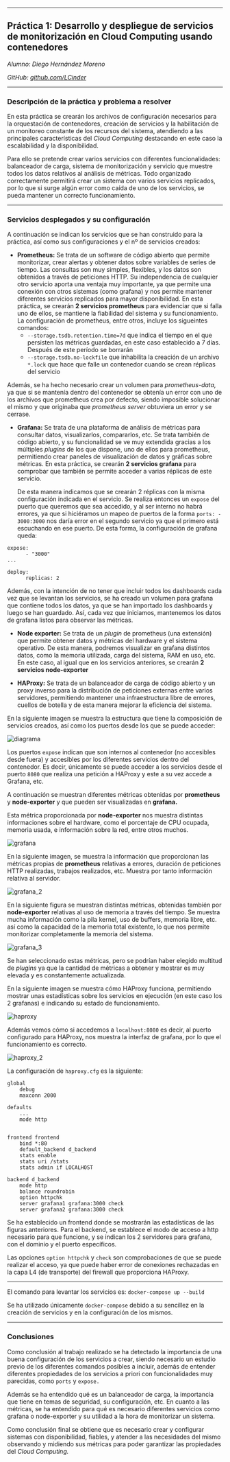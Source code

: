 

---
## Práctica 1: Desarrollo y despliegue de servicios de monitorización en Cloud Computing usando contenedores


_Alumno: Diego Hernández Moreno_

_GitHub: [github.com/LCinder](https://github.com/LCinder)_

---

### Descripción de la práctica y problema a resolver

En esta práctica se crearán los archivos de configuración necesarios para 
la orquestación de contenedores, creación de servicios y la habilitación de
un monitoreo constante de los recursos del sistema, atendiendo a las principales
características del _Cloud Computing_ destacando en este caso la escalabilidad
y la disponibilidad.

Para ello se pretende crear varios servicios con diferentes funcionalidades: balanceador
de carga, sistema de monitorización y servicio que muestre todos los datos relativos
al análisis de métricas. Todo organizado correctamente permitirá crear un sistema con varios 
servicios replicados, por lo que si surge algún error como caída de uno de los servicios, 
se pueda mantener un correcto funcionamiento.



---

### Servicios desplegados y su configuración

A continuación se indican los servicios que se han construido para la práctica, así
como sus configuraciones y el nº de servicios creados:
- **Prometheus:** Se trata de un software de código abierto que permite monitorizar,
crear alertas y obtener datos sobre variables de series de tiempo. Las consultas son muy simples, 
flexibles, y los datos son obtenidos a través de peticiones HTTP. Su independencia de cualquier
otro servicio aporta una ventaja muy importante, ya que permite una conexión con otros sistemas
  (como grafana) y nos permite mantener diferentes servicios replicados para mayor disponibilidad.
En esta práctica, se crearán **2 servicios prometheus** para evidenciar que si falla uno de ellos,
se mantiene la fiabilidad del sistema y su funcionamiento.
La configuración de prometheus, entre otros, incluye los sigueintes comandos:
  - `--storage.tsdb.retention.time=7d` que indica el tiempo en el que persisten las métricas
guardadas, en este caso establecido a 7 días. Después de este período se borrarán
  - `--storage.tsdb.no-lockfile` que inhabilita la creación de un archivo `*.lock` que hace que falle
  un contenedor cuando se crean réplicas del servicio


Además, se ha hecho necesario crear un volumen para _prometheus-data,_ ya que si se mantenía dentro del contenedor
se obtenía un error con uno de los archivos que prometheus crea por defecto, siendo imposible solucionar el mismo
y que originaba que _prometheus server_ obtuviera un error y se cerrase.

- **Grafana:** Se trata de una plataforma de análisis de métricas para consultar datos,
visualizarlos, compararlos, etc. Se trata también de código abierto, y su funcionalidad
 se ve muy extendida gracias a los múltiples _plugins_ de los que dispone, uno de ellos para 
prometheus, permitiendo crear paneles de visualización de datos y gráficas sobre métricas.
En esta práctica, se crearán **2 servicios grafana** para comprobar que también se permite
 acceder a varias réplicas de este servicio.

    De esta manera indicamos que se crearán 2 réplicas con la misma configuración indicada en el servicio.
    Se realiza entonces un `expose` del puerto que queremos que sea accedido, y al ser interno no habrá
    errores, ya que si hiciéramos un mapeo de puertos de la forma `ports: - 3000:3000` nos daría error
    en el segundo servicio ya que el primero está escuchando en ese puerto.
    De esta forma, la configuración de grafana queda:
    
```
expose:
      - "3000"
...

deploy:
      replicas: 2
```
    
Además, con la intención de no tener que incluir todos los dashboards cada vez que se levantan los servicios, 
se ha creado un volumen para grafana que contiene todos los datos, ya que se han importado los dashboards y luego
se han guardado. Así, cada vez que iniciamos, mantenemos los datos de grafana listos para observar las métricas.

- **Node exporter:** Se trata de un _plugin_ de prometheus (una extensión) que permite obtener 
 datos y métricas del hardware y el sistema operativo. De esta manera, podremos visualizar en 
grafana distintos datos, como la memoria utilizada, carga del sistema, RAM en uso, etc.
En este caso, al igual que en los servicios anteriores, se crearán **2 servicios node-exporter**

- **HAProxy:** Se trata de un balanceador de carga de código abierto y un proxy inverso para
la distribución de peticiones externas entre varios servidores, permitiendo mantener una infraestructura
libre de errores, cuellos de botella y de esta manera mejorar la eficiencia del sistema.



En la siguiente imagen se muestra la estructura que tiene la composición de servicios creados, 
así como los puertos desde los que se puede acceder:


![diagrama](img/practica1.png)

Los puertos `expose` indican que son internos al contenedor (no accesibles desde fuera) y accesibles
por los diferentes servicios dentro del contenedor. Es decir, únicamente se puede acceder a los servicios desde el puerto
`8080` que realiza una petición a HAProxy y este a su vez accede a Grafana, etc. 


A continuación se muestran diferentes métricas obtenidas por **prometheus** y **node-exporter**
y que pueden ser visualizadas en **grafana.**


Esta métrica proporcionada por **node-exporter** nos muestra distintas informaciones sobre
el hardware, como el porcentaje de CPU ocupada, memoria usada, e información sobre la red, entre otros muchos.



![grafana](img/grafana.PNG)



En la siguiente imagen, se muestra la información que proporcionan las métricas propias de **prometheus**
relativas a errores, duración de peticiones HTTP realizadas, trabajos realizados, etc. Muestra
por tanto información relativa al servidor.

![grafana_2](img/grafana_2.PNG)


En la siguiente figura se muestran distintas métricas, obtenidas también por **node-exporter**
relativas al uso de memoria a través del tiempo. Se muestra mucha información como la pila kernel, uso de buffers,
memoria libre, etc. así como la capacidad de la memoria total existente, lo que nos permite monitorizar
completamente la memoria del sistema.

![grafana_3](img/grafana_3.PNG)



Se han seleccionado estas métricas, pero se podrían haber elegido multitud de _plugins_ ya que
la cantidad de métricas a obtener y mostrar es muy elevada y es constantemente actualizada.



En la siguiente imagen se muestra cómo HAProxy funciona, permitiendo mostrar unas estadísticas sobre
los servicios en ejecución (en este caso los 2 grafanas) e indicando su estado de funcionamiento.


![haproxy](img/haproxy_funciona.PNG)


Además vemos cómo si accedemos a `localhost:8080` es decir, al puerto configurado para HAProxy, 
nos muestra la interfaz de grafana, por lo que el funcionamiento es correcto.


![haproxy_2](img/haproxy_funciona_2.PNG)




La configuración de `haproxy.cfg` es la siguiente:

```
global
    debug
    maxconn 2000

defaults
    ...
    mode http


frontend frontend
    bind *:80
    default_backend d_backend
    stats enable
    stats uri /stats
    stats admin if LOCALHOST

backend d_backend
    mode http
    balance roundrobin
    option httpchk
    server grafana1 grafana:3000 check
    server grafana2 grafana:3000 check
```


Se ha establecido un frontend donde se mostrarán las estadísticas de las figuras anteriores.
Para el backend, se establece el modo de acceso a http necesario para que funcione, y se indican
los 2 servidores para grafana, con el dominio y el puerto específicos.

 Las opciones `option httpchk` y `check` son comprobaciones
de que se puede realizar el acceso, ya que puede haber error de conexiones rechazadas en la capa L4 (de transporte)
del firewall que proporciona HAProxy.

---

El comando para levantar los servicios es: `docker-compose up --build`

Se ha utilizado únicamente `docker-compose` debido a su sencillez en la creación de servicios
y en la configuración de los mismos.

***


### Conclusiones

Como conclusión al trabajo realizado se ha detectado la importancia de una buena configuración
de los servicios a crear, siendo necesario un estudio previo de los diferentes comandos posibles a incluir,
además de entender diferentes propiedades de los servicios a priori con funcionalidades muy parecidas, como `ports`
y `expose.` 

Además se ha entendido qué es un balanceador de carga, la importancia que tiene en temas de seguridad,
 su configuración, etc. En cuanto a las métricas, se ha entendido para qué es necesario diferentes servicios como
grafana o node-exporter y su utilidad a la hora de monitorizar un sistema.

Como conclusión final se obtiene que es necesario crear y configurar sistemas con disponibilidad,
fiables, y atender a las necesidades del mismo observando y midiendo sus métricas para poder garantizar
las propiedades del _Cloud Computing._